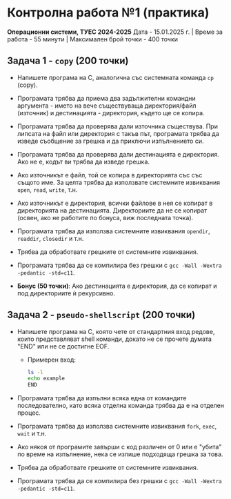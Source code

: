 # Контролна работа №1 (практика)

**Операционни системи, ТУЕС 2024-2025**
Дата - 15.01.2025 г. | Време за работа - 55 минути | Максимален брой точки - 400
точки

## Задача 1 - `copy` (200 точки)

- Напишете програма на C, аналогична със системната команда `cp` (copy).

- Програмата трябва да приема два задължителни командни аргумента - името на
  вече съществуваща директория/файл (източник) и дестинацията - директория, където
  ще се копира.

- Програмата трябва да проверява дали източника съществува. При липсата на файл
  или директория с такъв път, програмата трябва да изведе съобщение за грешка и
  да приключи изпълнението си.

- Програмата трябва да проверява дали дестинацията е директория. Ако не е,
  кодът ви трябва да изведе грешка.

- Ако източникът е файл, той се копира в директорията със със същото име. За целта
  трябва да използвате системните извиквания `open`, `read`, `write`, т.н.

- Ако източникът е директория, всички файлове в нея се копират в директорията на
  дестинацията. Директориите да не се копират (освен, ако не работите по бонуса,
  виж последната точка).

- Програмата трябва да използва системните извиквания `opendir`, `readdir`, `closedir`
  и т.н.

- Трябва да обработвате грешките от системните извиквания.

- Програмата трябва да се компилира без грешки с `gcc -Wall -Wextra -pedantic -std=c11`.

- **Бонус (50 точки)**:
  Ако дестинацията е директория, да се копират и под директориите ѝ рекурсивно.

## Задача 2 - `pseudo-shellscript` (200 точки)

- Напишете програма на C, която чете от стандартния вход редове, които представляват
  shell команди, докато не се прочете думата "END" или не се достигне EOF.

  - Примерен вход:

    ```sh
    ls -l
    echo example
    END
    ```

- Програмата трябва да изпълни всяка една от командите последователно, като всяка отделна команда трябва да е на отделен процес.

- Програмата трябва да използва системните извиквания `fork`, `exec`, `wait` и т.н.

- Ако някоя от програмите завърши с код различен от 0 или е "убита" по време на изпълнение, нека се изпише подходяща грешка за това.

- Трябва да обработвате грешките от системните извиквания.

- Програмата трябва да се компилира без грешки с `gcc -Wall -Wextra -pedantic -std=c11`.
